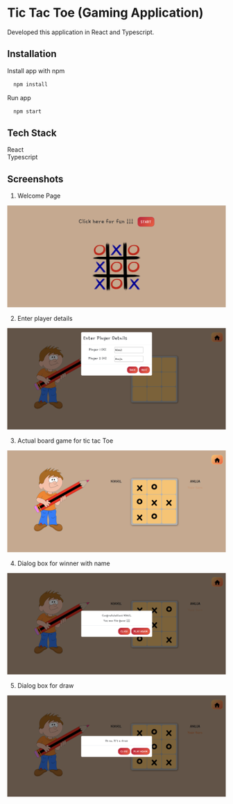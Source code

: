 # Tic Tac Toe (Gaming Application)

Developed this application in React and Typescript.

## Installation

Install app with npm

```bash
  npm install
```

Run app

```bash
  npm start
```

## Tech Stack

React  
Typescript

## Screenshots

1. Welcome Page

![Welcome Page](https://github.com/nikhilkalamdane/Tic-Tac-Toe/blob/main/src/assets/screenshot-1.png)

2. Enter player details

![Player Details Page](https://github.com/nikhilkalamdane/Tic-Tac-Toe/blob/main/src/assets/screenshot-2.png)

3. Actual board game for tic tac Toe

![Board game Page](https://github.com/nikhilkalamdane/Tic-Tac-Toe/blob/main/src/assets/screenshot-3.png)

4. Dialog box for winner with name

![Dialog box for winner](https://github.com/nikhilkalamdane/Tic-Tac-Toe/blob/main/src/assets/screenshot-4.png)

5. Dialog box for draw

![Dialog box for draw](https://github.com/nikhilkalamdane/Tic-Tac-Toe/blob/main/src/assets/screenshot-5.png)
